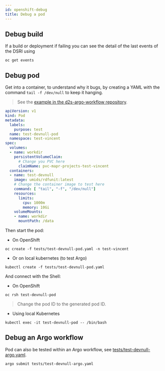 ```yaml
---
id: openshift-debug
title: Debug a pod
---
```


## Debug build

If a build or deployment if failing you can see the detail of the last events of the DSRI using

```shell
oc get events
```

## Debug pod

Get into a container, to understand why it bugs, by creating a YAML with the command `tail -f /dev/null` to keep it hanging.

> See the [example in the d2s-argo-workflow repository](https://github.com/MaastrichtU-IDS/d2s-argo-workflows/blob/master/tests/test-devnull-pod.yaml).

```yaml
apiVersion: v1
kind: Pod
metadata:
  labels:
    purpose: test
  name: test-devnull-pod
  namespace: test-vincent
spec:
  volumes:
  - name: workdir
    persistentVolumeClaim:
      # Change you PVC here
      claimName: pvc-mapr-projects-test-vincent
  containers:
  - name: test-devnull
    image: umids/rdfunit:latest
    # Change the container image to test here
    command: [ "tail", "-f", "/dev/null"]
    resources:
      limits:
        cpu: 1000m 
        memory: 10Gi 
    volumeMounts:
    - name: workdir
      mountPath: /data
```

Then start the pod:

* On OpenShift

```shell
oc create -f tests/test-devnull-pod.yaml -n test-vincent
```

* Or on local kubernetes (to test Argo)

```shell
kubectl create -f tests/test-devnull-pod.yaml
```

And connect with the Shell:

* On OpenShift

```shell
oc rsh test-devnull-pod
```

>Change the pod ID to the generated pod ID.

* Using local Kubernetes

```shell
kubectl exec -it test-devnull-pod -- /bin/bash
```

## Debug an Argo workflow

Pod can also be tested within an Argo workflow, see [tests/test-devnull-argo.yaml](https://github.com/MaastrichtU-IDS/d2s-argo-workflows/blob/master/tests/test-devnull-argo.yaml).

```shell
argo submit tests/test-devnull-argo.yaml
```

